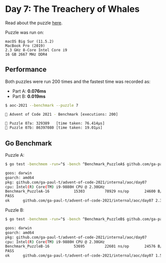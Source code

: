 # Day 7: The Treachery of Whales

Read about the puzzle [here](https://adventofcode.com/2021/day/7).

Puzzle was run on:

```text
macOS Big Sur (11.5.2)
MacBook Pro (2019)
2.3 GHz 8-Core Intel Core i9
16 GB 2667 MHz DDR4
```

## Performance

Both puzzles were run 200 times and the fastest time was recorded as:

- Part A: **0.076ms**
- Part B: **0.019ms**

```sh
$ aoc-2021 --benchmark --puzzle 7

🎄 Advent of Code 2021 - Benchmark [executions: 200]

🧩 Puzzle 07a: 329389   [time taken: 76.414µs]
🧩 Puzzle 07b: 86397080 [time taken: 19.01µs]
```

## Go Benchmark

Puzzle A:

```sh
$ go test -benchmem -run=^$ -bench ^Benchmark_PuzzleA$ github.com/ga-paul-t/advent-of-code-2021/internal/aoc/day07

goos: darwin
goarch: amd64
pkg: github.com/ga-paul-t/advent-of-code-2021/internal/aoc/day07
cpu: Intel(R) Core(TM) i9-9880H CPU @ 2.30GHz
Benchmark_PuzzleA-16    	   15303	     78929 ns/op	   24600 B/op	       3 allocs/op
PASS
ok  	github.com/ga-paul-t/advent-of-code-2021/internal/aoc/day07	2.332s
```

Puzzle B:

```sh
$ go test -benchmem -run=^$ -bench ^Benchmark_PuzzleB$ github.com/ga-paul-t/advent-of-code-2021/internal/aoc/day07

goos: darwin
goarch: amd64
pkg: github.com/ga-paul-t/advent-of-code-2021/internal/aoc/day07
cpu: Intel(R) Core(TM) i9-9880H CPU @ 2.30GHz
Benchmark_PuzzleB-16    	   53695	     22601 ns/op	   24576 B/op	       2 allocs/op
PASS
ok  	github.com/ga-paul-t/advent-of-code-2021/internal/aoc/day07	1.560s
```
